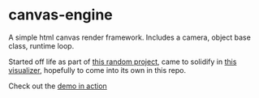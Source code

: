 # canvas-engine
A simple html canvas render framework. Includes a camera, object base class, runtime loop.

Started off life as part of [this random project](https://github.com/sunmockyang/pLink), came to solidify in [this visualizer](https://github.com/sunmockyang/github-visualizer), hopefully to come into its own in this repo.

Check out the [demo in action](https://sunmockyang.github.io/canvas-engine/demo/index.html)

